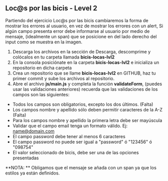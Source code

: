 ## Loc@s por las bicis - Level 2

Partiendo del ejercicio Loc@s por las bicis cambiaremos la forma de mostrar los errores al usuario, en vez de mostrar los errores con un alert, Si algún campo presenta error debe informarse al usuario por medio de mensaje, (idealmente un span) que se posicione en del lado derecho del input como se muestra en la imagen.

1. Descarga los archivos en la sección de Descarga, descomprime y colócalos en tu carpeta llamada **bicis-locas-lvl2**   
2. En la consola posiciónate en la carpeta **bicis-locas-lvl2** e inicializa un repositorio en dicha carpeta
3. Crea un repositorio que se llame **bicis-locas-lvl2** en GITHUB, haz tu primer commit y sube los archivos al repositorio. 
4. Abre el archivo **js/main.js** y completa la función **validateForm**, (puedes usar las validaciones anteriores) recuerda que las validaciones de los campos son las siguientes:
- Todos los campos son obligatorios, excepto los dos últimos. (Falta)
- Los campos nombre y apellido sólo deben permitir caracteres de la A-Z (Falta)
- Para los campos nombre y apellido la primera letra debe ser mayúscula
- Validar que el campo email tenga un formato válido. Ej: name@domain.com
- El campo password debe tener al menos 6 caracteres
- El campo password no puede ser igual a "password" ó "123456" ó "098754"
- El valor seleccionado de bicis, debe ser una de las opciones presentadas

**NOTA: ** Obligamos que el mensaje se añada con un span ya que los estilos ya están definidos.